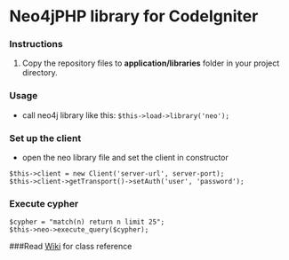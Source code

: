 # Neo4jPHP library for CodeIgniter

### Instructions

1. Copy the repository files to **application/libraries** folder in your project directory.

### Usage 
* call neo4j library like this: `$this->load->library('neo');`

### Set up the client
* open the neo library file and set the client in constructor

`$this->client = new Client('server-url', server-port);`  
`$this->client->getTransport()->setAuth('user', 'password');`

### Execute cypher
`$cypher = "match(n) return n limit 25";`  
`$this->neo->execute_query($cypher);`

###Read [Wiki](https://github.com/asfandahmed/Neo4jPHP-lib-for-CodeIgniter/wiki) for class reference 
